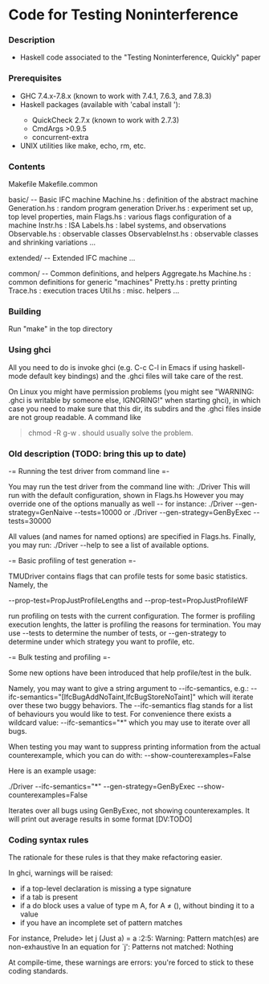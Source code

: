 
Code for Testing Noninterference
================================

### Description

- Haskell code associated to the "Testing Noninterference, Quickly" paper

### Prerequisites

- GHC 7.4.x-7.8.x (known to work with 7.4.1, 7.6.3, and 7.8.3)
- Haskell packages (available with 'cabal install <package>'):
  - QuickCheck 2.7.x (known to work with 2.7.3)
  - CmdArgs >0.9.5
  - concurrent-extra
- UNIX utilities like make, echo, rm, etc.

### Contents

Makefile
Makefile.common

basic/    -- Basic IFC machine 
	Machine.hs     : definition of the abstract machine
	Generation.hs  : random program generation
	Driver.hs      : experiment set up, top level properties, main
	Flags.hs       : various flags configuration of a machine
	Instr.hs       : ISA
	Labels.hs      : label systems, and observations
	Observable.hs  : observable classes
	ObservableInst.hs : observable classes and shrinking variations
        ...

extended/ -- Extended IFC machine
        ...

common/ -- Common definitions, and helpers
	Aggregate.hs
	Machine.hs              : common definitions for generic "machines"
	Pretty.hs               : pretty printing
	Trace.hs                : execution traces
	Util.hs                 : misc. helpers 
        ...

### Building

Run "make" in the top directory

### Using ghci

All you need to do is invoke ghci (e.g. C-c C-l in Emacs if using
haskell-mode default key bindings) and the .ghci files will take care
of the rest.

On Linux you might have permission problems (you might see "WARNING:
.ghci is writable by someone else, IGNORING!" when starting ghci), in
which case you need to make sure that this dir, its subdirs and the
.ghci files inside are not group readable. A command like
> chmod -R g-w .
should usually solve the problem.

### Old description (TODO: bring this up to date)

-= Running the test driver from command line =-

You may run the test driver from the command line with: 
    ./Driver
This will run with the default configuration, shown in Flags.hs
However you may override one of the options manually as well -- for
instance:
   ./Driver --gen-strategy=GenNaive --tests=10000
or 
   ./Driver --gen-strategy=GenByExec --tests=30000

All values (and names for named options) are specified in Flags.hs. Finally,
you may run:
   ./Driver --help
to see a list of available options.

-= Basic profiling of test generation =-

TMUDriver contains flags that can profile tests for some 
basic statistics. Namely, the 

  --prop-test=PropJustProfileLengths
and
  --prop-test=PropJustProfileWF

run profiling on tests with the current configuration. The former is 
profiling execution lenghts, the latter is profiling the reasons for 
termination. You may use --tests to determine the number of tests, 
or --gen-strategy to determine under which strategy you want to profile, etc.

-= Bulk testing and profiling =-

Some new options have been introduced that help profile/test in the bulk.

Namely, you may want to give a string argument to --ifc-semantics, e.g.:
   --ifc-semantics="[IfcBugAddNoTaint,IfcBugStoreNoTaint]"
which will iterate over these two buggy behaviors. The --ifc-semantics
flag stands for a list of behaviours you would like to test. For convenience
there exists a wildcard value:
   --ifc-semantics="*"
which you may use to iterate over all bugs. 

When testing you may want to suppress printing information from the 
actual counterexample, which you can do with:
   --show-counterexamples=False

Here is an example usage:

./Driver --ifc-semantics="*" 
            --gen-strategy=GenByExec 
            --show-counterexamples=False

Iterates over all bugs using GenByExec, not showing
counterexamples. It will print out average results in some format
[DV:TODO]

### Coding syntax rules

The rationale for these rules is that they make refactoring easier.

In ghci, warnings will be raised:
- if a top-level declaration is missing a type signature
- if a tab is present
- if a do block uses a value of type m A, for A ≠ (), without binding
  it to a value
- if you have an incomplete set of pattern matches

For instance,
Prelude> let j (Just a) = a
<interactive>:2:5:
    Warning: Pattern match(es) are non-exhaustive
             In an equation for `j': Patterns not matched: Nothing

At compile-time, these warnings are errors: you're forced to stick to
these coding standards.
